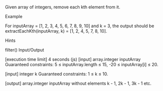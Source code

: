Given array of integers, remove each kth element from it.

Example

For inputArray = [1, 2, 3, 4, 5, 6, 7, 8, 9, 10] and k = 3, the output should be extractEachKth(inputArray, k) = [1, 2, 4, 5, 7, 8, 10].

Hints

filter()
Input/Output

[execution time limit] 4 seconds (js)
[input] array.integer inputArray
Guaranteed constraints: 5 ≤ inputArray.length ≤ 15, -20 ≤ inputArray[i] ≤ 20.

[input] integer k
Guaranteed constraints: 1 ≤ k ≤ 10.

[output] array.integer inputArray without elements k - 1, 2k - 1, 3k - 1 etc.
